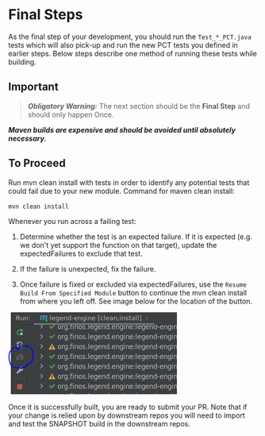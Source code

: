 # Final Steps
As the final step of your development, you should run the ```Test_*_PCT.java``` tests which will also pick-up and run the new PCT tests you
defined in earlier steps. Below steps describe one method of running these tests while building.

## Important
> **_Obligatory Warning:_**
The next section should be the **Final Step** and should only happen Once. 
> 
***Maven builds are expensive and should be avoided until absolutely necessary.***

## To Proceed
Run mvn clean install with tests in order to identify any potential tests that could fail due to your new module.
Command for maven clean install:
```
mvn clean install
```

Whenever you run across a failing test:
1. Determine whether the test is an expected failure. If it is expected (e.g. we don't yet support the function on that target),
update the expectedFailures to exclude that test.

2. If the failure is unexpected, fix the failure. 

3. Once failure is fixed or excluded via expectedFailures, use the ```Resume Build From Specified Module``` button
   to continue the mvn clean install from where you left off. See image below for the location of the button.

![ResumeBuild](assets/resumeBuildbutton.PNG)

Once it is successfully built, you are ready to submit your PR. Note that if your change is relied upon by downstream repos you 
will need to import and test the SNAPSHOT build in the downstream repos. 


